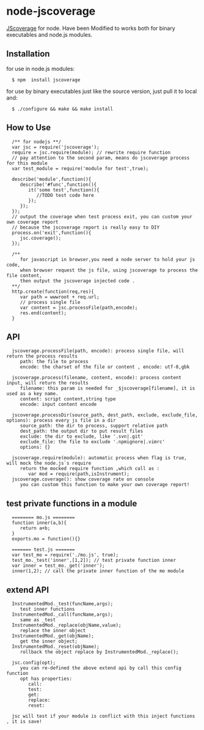 # node-jscoverage

   [JScoverage](http://siliconforks.com/jscoverage/) for node. Have been Modified to works both for binary executables and node.js modules.

## Installation
   for use in node.js modules:
      
      $ npm  install jscoverage
  
   for use by binary executables just like the source version, just pull it to local and:
      
      $ ./configure && make && make install

## How to Use
      /** for nodejs **/
      var jsc = require('jscoverage');
      require = jsc.require(module); // rewrite require function
      // pay attention to the second param, means do jscoverage process for this module
      var test_module = require('module for test',true); 
      
      describe('module',function(){
         describe('#func',function(){
            it('some test',function(){
               //TODO test code here
            });
         });
      });
      // output the coverage when test process exit, you can custom your own coverage report 
      // because the jscoverage report is really easy to DIY
      process.on('exit',function(){
         jsc.coverage();
      });
      
      /** 
         for javascript in browser,you need a node server to hold your js code,
         when browser request the js file, using jscoverage to process the file content,
         then output the jscoverage injected code .
      **/
      http.create(function(req,res){
         var path = wwwroot + req.url;
         // process single file
         var content = jsc.processFile(path,encode);
         res.end(content);
      }
      
   
## API

      jscoverage.processFile(path, encode): process single file, will return the process results
         path: the file to process
         encode: the charset of the file or content , encode: utf-8,gbk

      jscoverage.process(filename, content, encode): process content input, will return the results
         filename: this param is needed for _$jscoverage[filename], it is used as a key name.
         content: script content,string type
         encode: input content encode

      jscoverage.processDir(source_path, dest_path, exclude, exclude_file, options): process every js file in a dir
         source_path: the dir to process, support relative path
         dest_path: the output dir to put result files
         exclude: the dir to exclude, like '.svn|.git'
         exclude_file: the file to exclude '.npmignore|.vimrc'
         options: {}

      jscoverage.require(module): automatic process when flag is true, will mock the node.js`s require
         return the mocked require function ,which call as : 
            var mod = require(path,isInstrument);
      jscoverage.coverage(): show coverage rate on console
         you can custom this function to make your own coverage report!
   
      
## test private functions in a module

      ======== mo.js ========
      function inner(a,b){
         return a+b;
      }
      exports.mo = function(){}
      
      ======= test.js =======
      var test_mo = require('./mo.js', true);
      test_mo._test('inner',[1,2]); // test private function inner
      var inner = test_mo._get('inner');
      inner(1,2); // call the private inner function of the mo module 

## extend API 
   
      InstrumentedMod._test(funcName,args);
         test inner functions
      InstrumentedMod._call(funcName,args);
         same as _test
      InstrumentedMod._replace(objName,value);
         replace the inner object
      InstrumentedMod._get(objName);
         get the inner object;
      InstrumentedMod._reset(objName);
         rollback the object replace by InstrumentedMod._replace();
      
      jsc.config(opt);
         you can re-defined the above extend api by call this config function
         opt has properties:
            call:
            test:
            get:
            replace:
            reset:
            
      jsc will test if your module is conflict with this inject functions , it is save!

